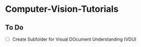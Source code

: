 # Computer-Vision-Tutorials

## To Do
- [ ] Create Subfolder for Visual DOcument Understanding (VDU) 
